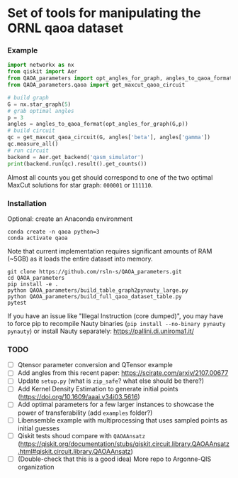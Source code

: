 # Set of tools for manipulating the ORNL qaoa dataset

### Example

```python
import networkx as nx
from qiskit import Aer
from QAOA_parameters import opt_angles_for_graph, angles_to_qaoa_format 
from QAOA_parameters.qaoa import get_maxcut_qaoa_circuit 

# build graph
G = nx.star_graph(5)
# grab optimal angles
p = 3
angles = angles_to_qaoa_format(opt_angles_for_graph(G,p))
# build circuit
qc = get_maxcut_qaoa_circuit(G, angles['beta'], angles['gamma'])
qc.measure_all()
# run circuit
backend = Aer.get_backend('qasm_simulator')
print(backend.run(qc).result().get_counts())
```

Almost all counts you get should correspond to one of the two optimal MaxCut solutions for star graph: `000001` or `111110`.

### Installation

Optional: create an Anaconda environment

```
conda create -n qaoa python=3
conda activate qaoa
```

Note that current implementation requires significant amounts of RAM (~5GB) as it loads the entire dataset into memory.

```
git clone https://github.com/rsln-s/QAOA_parameters.git
cd QAOA_parameters
pip install -e .
python QAOA_parameters/build_table_graph2pynauty_large.py
python QAOA_parameters/build_full_qaoa_dataset_table.py
pytest
```

If you have an issue like "Illegal Instruction (core dumped)", you may have to force pip to recompile Nauty binaries (`pip install --no-binary pynauty pynauty`) or install Nauty separately: https://pallini.di.uniroma1.it/


### TODO

- [ ] Qtensor parameter conversion and QTensor example
- [ ] Add angles from this recent paper: https://scirate.com/arxiv/2107.00677
- [ ] Update `setup.py` (what is `zip_safe`? what else should be there?)
- [ ] Add Kernel Density Estimation to generate initial points (https://doi.org/10.1609/aaai.v34i03.5616)
- [ ] Add optimal parameters for a few larger instances to showcase the power of transferability (add `examples` folder?)
- [ ] Libensemble example with multiprocessing that uses sampled points as initial guesses
- [ ] Qiskit tests shoud compare with `QAOAAnsatz` (https://qiskit.org/documentation/stubs/qiskit.circuit.library.QAOAAnsatz.html#qiskit.circuit.library.QAOAAnsatz)
- [ ] (Double-check that this is a good idea) More repo to Argonne-QIS organization
